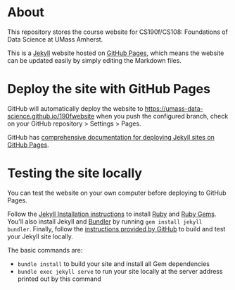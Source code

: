 # About
This repository stores the course website for CS190f/CS108: Foundations of Data Science at UMass Amherst.

This is a [Jekyll](https://jekyllrb.com/) website hosted on [GitHub Pages](https://pages.github.com/), which means the website can be updated easily by simply editing the Markdown files.

# Deploy the site with GitHub Pages
GitHub will automatically deploy the website to <https://umass-data-science.github.io/190fwebsite> when you push the configured branch, check on your GitHub repository > Settings > Pages.

GitHub has [comprehensive documentation for deploying Jekyll sites on GitHub Pages](https://docs.github.com/en/pages/setting-up-a-github-pages-site-with-jekyll/about-github-pages-and-jekyll).

# Testing the site locally
You can test the website on your own computer before deploying to GitHub Pages.

Follow the [Jekyll Installation instructions](https://jekyllrb.com/docs/installation/) to install [Ruby](https://www.ruby-lang.org/en/) and [Ruby Gems](https://rubygems.org/pages/download). You'll also install Jekyll and [Bundler](https://bundler.io/) by running `gem install jekyll bundler`. Finally, follow the [instructions provided by GitHub](https://docs.github.com/en/pages/setting-up-a-github-pages-site-with-jekyll/testing-your-github-pages-site-locally-with-jekyll) to build and test your Jekyll site locally.

The basic commands are:
- `bundle install` to build your site and install all Gem dependencies
- `bundle exec jekyll serve` to run your site locally at the server address printed out by this command